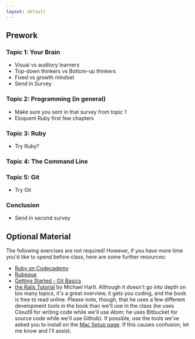 ```yaml
---
layout: default
---
```


## Prework

### Topic 1: Your Brain

* Visual vs auditory learners
* Top-down thinkers vs Bottom-up thinkers
* Fixed vs growth mindset
* Send in Survey

### Topic 2: Programming (in general)

* Make sure you sent in that survey from topic 1
* Eloquent Ruby first few chapters

### Topic 3: Ruby

* Try Ruby?

### Topic 4: The Command Line



### Topic 5: Git

* Try Git

### Conclusion

* Send in second survey


## Optional Material

The following exercises are not required! However, if you have more time you'd like to spend before class, here are some further resources:

* [Ruby on Codecademy](http://www.codecademy.com/en/tracks/ruby)
* [Rubeque](http://www.rubeque.com/)
* [Getting Started - Git Basics](http://git-scm.com/book/en/v2/Getting-Started-Git-Basics)
* [the Rails Tutorial](http://www.railstutorial.com) by Michael Hartl. Although it doesn't go into depth on too many topics, it's a great overview, it gets you coding, and the book is free to read online. Please note, though, that he uses a few different development tools in the book than we'll use in the class (he uses Cloud9 for writing code while we'll use Atom; he uses Bitbucket for source code while we'll use Github).  If possible, use the tools we've asked you to install on the [Mac Setup page](setup.html). If this causes confusion, let me know and I'll assist.
